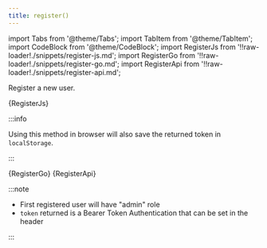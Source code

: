 ```yaml
---
title: register()
---
```


import Tabs from '@theme/Tabs';
import TabItem from '@theme/TabItem';
import CodeBlock from '@theme/CodeBlock';
import RegisterJs from '!!raw-loader!./snippets/register-js.md';
import RegisterGo from '!!raw-loader!./snippets/register-go.md';
import RegisterApi from '!!raw-loader!./snippets/register-api.md';

Register a new user.

<Tabs>
  <TabItem value="javascript" label="Javascript" default>    
    <CodeBlock className="language-jsx">
      {RegisterJs}
    </CodeBlock>

:::info

Using this method in browser will also save the returned token in `localStorage`.

:::

  </TabItem>
  <TabItem value="go" label="Go" default>    
    <CodeBlock className="language-jsx">
      {RegisterGo}
    </CodeBlock>
  </TabItem>
  <TabItem value="API" label="API">
    <CodeBlock className="language-jsx" title="[POST]">
      {RegisterApi}
    </CodeBlock>
  </TabItem>
</Tabs>

:::note

- First registered user will have "admin" role
- `token` returned is a Bearer Token Authentication that can be set in the header

:::